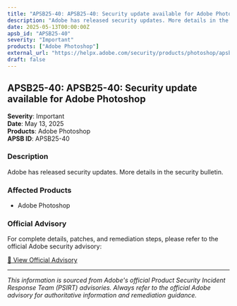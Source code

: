```yaml
---
title: "APSB25-40: APSB25-40: Security update available for Adobe Photoshop"
description: "Adobe has released security updates. More details in the security bulletin."
date: 2025-05-13T00:00:00Z
apsb_id: "APSB25-40"
severity: "Important"
products: ["Adobe Photoshop"]
external_url: "https://helpx.adobe.com/security/products/photoshop/apsb25-40.html"
draft: false
---
```


## APSB25-40: APSB25-40: Security update available for Adobe Photoshop

**Severity**: Important  
**Date**: May 13, 2025  
**Products**: Adobe Photoshop  
**APSB ID**: APSB25-40

### Description

Adobe has released security updates. More details in the security bulletin.

### Affected Products

- Adobe Photoshop


### Official Advisory

For complete details, patches, and remediation steps, please refer to the official Adobe security advisory:

[🔗 View Official Advisory](https://helpx.adobe.com/security/products/photoshop/apsb25-40.html)

---

*This information is sourced from Adobe's official Product Security Incident Response Team (PSIRT) advisories. Always refer to the official Adobe advisory for authoritative information and remediation guidance.*
